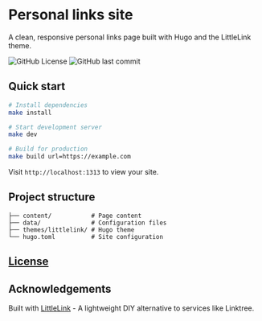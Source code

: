 # Personal links site

A clean, responsive personal links page built with Hugo and the LittleLink theme.

![GitHub License](https://img.shields.io/github/license/clemlesne/littlelink)
![GitHub last commit](https://img.shields.io/github/last-commit/clemlesne/littlelink)

## Quick start

```bash
# Install dependencies
make install

# Start development server
make dev

# Build for production
make build url=https://example.com
```

Visit `http://localhost:1313` to view your site.

## Project structure

```text
├── content/           # Page content
├── data/              # Configuration files
├── themes/littlelink/ # Hugo theme
└── hugo.toml          # Site configuration
```

## [License](LICENSE)

## Acknowledgements

Built with [LittleLink](https://littlelink.io/) - A lightweight DIY alternative to services like Linktree.
